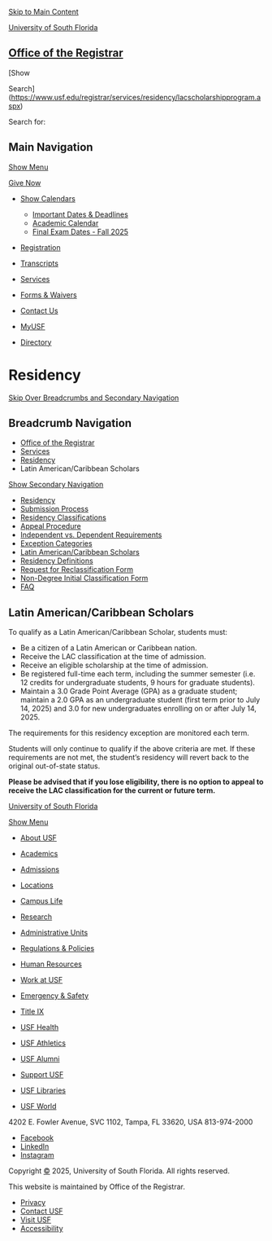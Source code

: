 [Skip to Main Content](https://www.usf.edu/registrar/services/residency/lacscholarshipprogram.aspx#content)

[University of South Florida](https://www.usf.edu/)

## [Office of the Registrar](https://www.usf.edu/registrar/index.aspx)

[Show

Search](https://www.usf.edu/registrar/services/residency/lacscholarshipprogram.aspx)

Search for:

## Main Navigation

[Show Menu](https://www.usf.edu/registrar/services/residency/lacscholarshipprogram.aspx)

[Give Now](https://giving.usf.edu/)

* [Show Calendars](https://www.usf.edu/registrar/services/residency/lacscholarshipprogram.aspx)

  + [Important Dates & Deadlines](https://www.usf.edu/registrar/calendars/index.aspx)
  + [Academic Calendar](https://catalog.usf.edu/content.php?catoid=23&navoid=3947)
  + [Final Exam Dates - Fall 2025](https://www.usf.edu/registrar/documents/final-exam-matrix.pdf)
* [Registration](https://www.usf.edu/registrar/register/index.aspx)
* [Transcripts](https://www.usf.edu/registrar/services/transcripts/index.aspx)
* [Services](https://www.usf.edu/registrar/services/index.aspx)
* [Forms & Waivers](https://www.usf.edu/registrar/services/forms.aspx)
* [Contact Us](https://www.usf.edu/registrar/faq/contact_us.aspx)

* [MyUSF](https://my.usf.edu/)
* [Directory](https://directory.usf.edu/)

# Residency

[Skip Over Breadcrumbs and Secondary Navigation](https://www.usf.edu/registrar/services/residency/lacscholarshipprogram.aspx#content-title)

## Breadcrumb Navigation

* [Office of the Registrar](https://www.usf.edu/registrar)
* [Services](https://www.usf.edu/registrar/services)
* [Residency](https://www.usf.edu/registrar/services/residency)
* Latin American/Caribbean Scholars

[Show  Secondary Navigation](https://www.usf.edu/registrar/services/residency/lacscholarshipprogram.aspx)

* [Residency](https://www.usf.edu/registrar/services/residency/index.aspx)
* [Submission Process](https://www.usf.edu/registrar/services/residency/submissionprocess.aspx)
* [Residency Classifications](https://www.usf.edu/registrar/services/residency/residency_classifications.aspx)
* [Appeal Procedure](https://www.usf.edu/registrar/services/residency/appeal_procedure.aspx)
* [Independent vs. Dependent Requirements](https://www.usf.edu/registrar/services/residency/independent_dependent.aspx)
* [Exception Categories](https://www.usf.edu/registrar/services/residency/exception_categories.aspx)
* [Latin American/Caribbean Scholars](https://www.usf.edu/registrar/services/residency/lacscholarshipprogram.aspx)
* [Residency Definitions](https://www.usf.edu/registrar/services/residency/residency_def.aspx)
* [Request for Reclassification Form](https://www.usf.edu/registrar/documents/forms/uro-resyreclass.pdf)
* [Non-Degree Initial Classification Form](https://www.usf.edu/registrar/documents/forms/uro_non-degree-residency-form_final.pdf)
* [FAQ](https://www.usf.edu/registrar/services/residency/faq.aspx)

## Latin American/Caribbean Scholars

To qualify as a Latin American/Caribbean Scholar, students must:

* Be a citizen of a Latin American or Caribbean nation.
* Receive the LAC classification at the time of admission.
* Receive an eligible scholarship at the time of admission.
* Be registered full-time each term, including the summer semester (i.e. 12 credits
  for undergraduate students, 9 hours for graduate students).
* Maintain a 3.0 Grade Point Average (GPA) as a graduate student; maintain a 2.0 GPA
  as an undergraduate student (first term prior to July 14, 2025) and 3.0 for new undergraduates
  enrolling on or after July 14, 2025.

The requirements for this residency exception are monitored each term.

Students will only continue to qualify if the above criteria are met. If these requirements
are not met, the student’s residency will revert back to the original out-of-state
status.

**Please be advised that if you lose eligibility, there is no option to appeal to receive
the LAC classification for the current or future term.**

[University of South Florida](https://www.usf.edu/)

[Show Menu](https://www.usf.edu/registrar/services/residency/lacscholarshipprogram.aspx)

* [About USF](https://www.usf.edu/about-usf/index.aspx)
* [Academics](https://www.usf.edu/academics/index.aspx)
* [Admissions](https://www.usf.edu/admissions/index.aspx)
* [Locations](https://www.usf.edu/locations/index.aspx)
* [Campus Life](https://www.usf.edu/campus-life/index.aspx)
* [Research](https://www.usf.edu/research/index.aspx)

* [Administrative Units](https://www.usf.edu/about-usf/administrative-units.aspx)
* [Regulations & Policies](https://www.usf.edu/regulations-policies/index.aspx)
* [Human Resources](https://www.usf.edu/hr/index.aspx)
* [Work at USF](https://jobs.usf.edu/)
* [Emergency & Safety](https://www.usf.edu/public-safety/emergency-management/index.aspx)
* [Title IX](https://www.usf.edu/title-ix/index.aspx)

* [USF Health](https://health.usf.edu/)
* [USF Athletics](https://gousfbulls.com/)
* [USF Alumni](https://www.usfalumni.org/)
* [Support USF](https://giving.usf.edu/)
* [USF Libraries](https://www.lib.usf.edu/)
* [USF World](https://www.usf.edu/world/index.aspx)

4202 E. Fowler Avenue, SVC 1102,
Tampa, FL 33620, USA
813-974-2000

* [Facebook](https://www.facebook.com/usfregistrar)
* [LinkedIn](https://www.linkedin.com/company/usf-office-of-the-registrar/?viewAsMember=true)
* [Instagram](https://www.instagram.com/usfregistrar/)

Copyright [©](https://a.cms.omniupdate.com/11/?skin=usf&account=USFMainPROD&site=usf_edu&action=de&path=/registrar/services/residency/lacscholarshipprogram.pcf) 2025, University of South Florida. All rights reserved.

This website is maintained by Office of the Registrar.

* [Privacy](https://www.usf.edu/about-usf/about-this-site.aspx)
* [Contact USF](https://www.usf.edu/about-usf/contact-usf.aspx)
* [Visit USF](https://www.usf.edu/about-usf/visit-usf.aspx?utm_source=visit-usf&utm_medium=footer&utm_campaign=usfcms)
* [Accessibility](https://www.usf.edu/about-usf/about-this-site.aspx#accessibility)